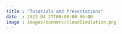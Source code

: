 ```yaml
---
title : "Tutorials and Presentations"
date  : 2022-04-27T00:00:00-06:00
image : images/banners/cloudSimulation.png
---
```


